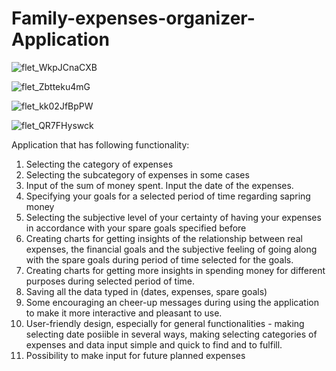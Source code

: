 # Family-expenses-organizer-Application

![flet_WkpJCnaCXB](https://github.com/user-attachments/assets/beb07957-e489-4911-8b10-6d39e808c7b5)

![flet_Zbtteku4mG](https://github.com/user-attachments/assets/2c142c21-25d7-49ee-b715-6a201065187e)

![flet_kk02JfBpPW](https://github.com/user-attachments/assets/649e3c61-724a-4f12-8013-77888c91d5b1)


![flet_QR7FHyswck](https://github.com/user-attachments/assets/2d69408c-46c5-4ca1-93ea-975ed81ba66b)


Application that has following functionality:
1) Selecting the category of expenses
2) Selecting the subcategory of expenses in some cases
3) Input of the sum of money spent. Input the date of the expenses.
4) Specifying your goals for a selected period of time regarding sapring money
5) Selecting the subjective level of your certainty of having your expenses in accordance with your spare goals specified before
6) Creating charts for getting insights of the relationship between real expenses, the financial goals and the subjective feeling of going along with the spare goals during period of time selected for the goals.
7) Creating charts for getting more insights in spending money for different purposes during selected period of time.
8) Saving all the data typed in (dates, expenses, spare goals)
9) Some encouraging an cheer-up messages during using the application to make it more interactive and pleasant to use.
10) User-friendly design, especially for general functionalities - making selecting date posiible in several ways, making selecting categories of expenses and data input simple and quick to find and to fulfill.
11) Possibility to make input for future planned expenses 
